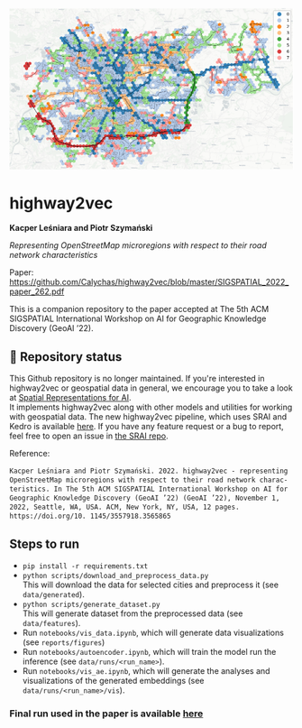 ![](images/Krakow_hexagons.png)

# highway2vec
<b>Kacper Leśniara and Piotr Szymański</b>

<i>Representing OpenStreetMap microregions with respect to their road network characteristics</i>

Paper: https://github.com/Calychas/highway2vec/blob/master/SIGSPATIAL_2022_paper_262.pdf

This is a companion repository to the paper accepted at The 5th ACM SIGSPATIAL International Workshop on AI for Geographic Knowledge Discovery (GeoAI ’22).

## 📝 Repository status
This Github repository is no longer maintained.
If you're interested in highway2vec or geospatial data in general, we encourage you to take a look at [Spatial Representations for AI](https://github.com/srai-lab/srai).  
It implements highway2vec along with other models and utilities for working with geospatial data. The new highway2vec pipeline, which uses SRAI and Kedro is available [here](https://github.com/Calychas/highway2vec_remaster). If you have any feature request or a bug to report, feel free to open an issue in [the SRAI repo](https://github.com/srai-lab/srai/issues).

Reference:
```
Kacper Leśniara and Piotr Szymański. 2022. highway2vec - representing OpenStreetMap microregions with respect to their road network charac- teristics. In The 5th ACM SIGSPATIAL International Workshop on AI for Geographic Knowledge Discovery (GeoAI ’22) (GeoAI ’22), November 1, 2022, Seattle, WA, USA. ACM, New York, NY, USA, 12 pages. https://doi.org/10. 1145/3557918.3565865
```

## Steps to run
* `pip install -r requirements.txt`
* `python scripts/download_and_preprocess_data.py`<br>
    This will download the data for selected cities and preprocess it (see `data/generated`).
* `python scripts/generate_dataset.py`<br>
    This will generate dataset from the preprocessed data (see `data/features`).
* Run `notebooks/vis_data.ipynb`, which will generate data visualizations (see `reports/figures`)
* Run `notebooks/autoencoder.ipynb`, which will train the model run the inference (see `data/runs/<run_name>`).
* Run `notebooks/vis_ae.ipynb`, which will generate the analyses and visualizations of the generated embeddings (see `data/runs/<run_name>/vis`).

### Final run used in the paper is available [here](https://drive.google.com/file/d/1f8UQDkxDGj9h9ic_RANRiI352aS-zfiZ/view?usp=sharing)
